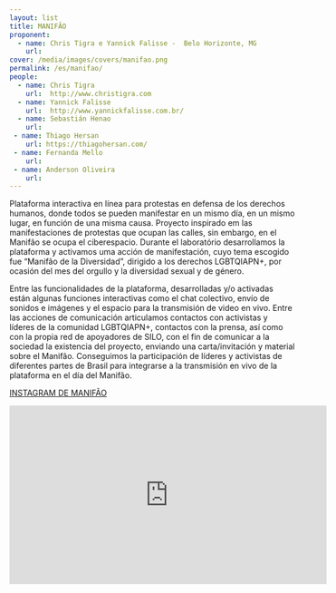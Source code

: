 ```yaml
---
layout: list
title: MANIFÃO 
proponent:
  - name: Chris Tigra e Yannick Falisse -  Belo Horizonte, MG
    url: 
cover: /media/images/covers/manifao.png
permalink: /es/manifao/
people:
  - name: Chris Tigra
    url:  http://www.christigra.com
  - name: Yannick Falisse
    url:  http://www.yannickfalisse.com.br/
  - name: Sebastián Henao
    url:   
 - name: Thiago Hersan
    url: https://thiagohersan.com/
 - name: Fernanda Mello
    url:
 - name: Anderson Oliveira
    url:
---
```


Plataforma interactiva en línea para protestas en defensa de los derechos humanos, donde todos se pueden manifestar en un mismo día, en un mismo lugar, en función de una misma causa. Proyecto inspirado em las manifestaciones de protestas que ocupan las calles, sin embargo, en el Manifão se ocupa el ciberespacio. Durante el laboratório desarrollamos la plataforma y activamos uma acción de manifestación, cuyo tema escogido fue “Manifão de la Diversidad”, dirigido a los derechos LGBTQIAPN+, por ocasión del mes del orgullo y la diversidad sexual y de género.
  
Entre las funcionalidades de la plataforma, desarrolladas y/o activadas están algunas funciones interactivas como el chat colectivo, envío de sonidos e imágenes y el espacio para la transmisión de video en vivo. Entre las acciones de comunicación articulamos contactos con activistas y líderes de la comunidad LGBTQIAPN+, contactos con la prensa, así como con la propia red de apoyadores de SILO, con el fin de comunicar a la sociedad la existencia del proyecto, enviando una carta/invitación y material sobre el Manifão. Conseguimos la participación de líderes y activistas de diferentes partes de Brasil para integrarse a la transmisión en vivo de la plataforma en el día del Manifão.

[INSTAGRAM DE MANIFÃO](https://www.instagram.com/manifao/)


<div class="video-wrapper video-wrapper-16x9">
<iframe width="560" height="315" src="https://www.youtube.com/embed/vAt2K0fKtBA" frameborder="0" allow="accelerometer; autoplay; encrypted-media; gyroscope; picture-in-picture" allowfullscreen></iframe>
</div>
